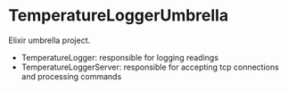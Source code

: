 # TemperatureLoggerUmbrella

Elixir umbrella project.
- TemperatureLogger: responsible for logging readings
- TemperatureLoggerServer: responsible for accepting tcp connections and processing commands
